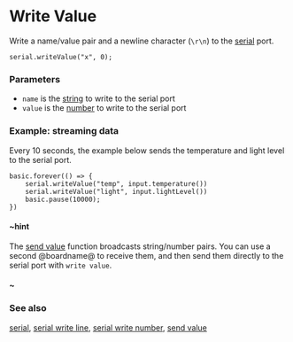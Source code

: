 # Write Value

Write a name/value pair and a newline character (`\r\n`) to the [serial](/device/serial) port.

```sig
serial.writeValue("x", 0);
```

### Parameters

* `name` is the [string](/reference/types/string) to write to the serial port
* `value` is the [number](/reference/types/number) to write to the serial port

### Example: streaming data

Every 10 seconds, the example below sends the temperature and light level to the serial port.

```blocks
basic.forever(() => {
    serial.writeValue("temp", input.temperature())
    serial.writeValue("light", input.lightLevel())
    basic.pause(10000);
})
```

#### ~hint

The [send value](/reference/radio/send-value) function broadcasts string/number pairs. You can use a second @boardname@ to receive them, and then send them directly to the serial port with `write value`.

#### ~

### See also

[serial](/device/serial), [serial write line](/reference/serial/write-line), [serial write number](/reference/serial/write-number), [send value](/reference/radio/send-value)
